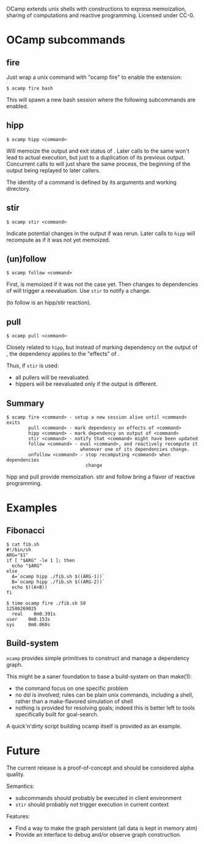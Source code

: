 OCamp extends unix shells with constructions to express memoization, sharing of computations and reactive programming.
Licensed under CC-0.

# OCamp subcommands

## fire

Just wrap a unix command with "ocamp fire" to enable the extension:

    $ ocamp fire bash

This will spawn a new bash session where the following subcommands are enabled.

## hipp

    $ ocamp hipp <command>

Will memoize the output and exit status of <command>.
Later calls to the same <command> won't lead to actual execution, but just to a duplication of its previous output.
Concurrent calls to <command> will just share the same process, the beginning of the output being replayed to later callers.

The identity of a command is defined by its arguments and working directory.

## stir

    $ ocamp stir <command>

Indicate potential changes in the output if <command> was rerun.
Later calls to `hipp` will recompute <command> as if it was not yet memoized.

## (un)follow

    $ ocamp follow <command>

First, <command> is memoized if it was not the case yet.
Then changes to dependencies of <command> will trigger a reevaluation.
Use `stir` to notify a change.

(to follow is an hipp/stir reaction).

## pull

    $ ocamp pull <command>

Closely related to `hipp`, but instead of marking dependency on the output of <command>, the dependency applies to the "effects" of <command>.

Thus, if `stir` is used:
- all pullers will be reevaluated.
- hippers will be reevaluated only if the output is different.

## Summary

    $ ocamp fire <command> - setup a new session alive until <command> exits
            pull <command> - mark dependency on effects of <command>
            hipp <command> - mark dependency on output of <command>
            stir <command> - notify that <command> might have been updated
            follow <command> - eval <command>, and reactively recompute it
                               whenever one of its dependencies change.
            unfollow <command> - stop recomputing <command> when dependencies
                                 change

hipp and pull provide memoization.
stir and follow bring a flavor of reactive programming.

# Examples

## Fibonacci

    $ cat fib.sh
    #!/bin/sh
    ARG="$1"
    if [ "$ARG" -le 1 ]; then
      echo "$ARG"
    else
      A=`ocamp hipp ./fib.sh $((ARG-1))`
      B=`ocamp hipp ./fib.sh $((ARG-2))`
      echo $((A+B))
    fi

    $ time ocamp fire ./fib.sh 50
    12586269025
      real    0m0.391s
    user    0m0.153s
    sys     0m0.060s

## Build-system

`ocamp` provides simple primitives to construct and manage a dependency graph.

This might be a saner foundation to base a build-system on than make(1):
- the command focus on one specific problem
- no dsl is involved; rules can be plain unix commands, including a shell, rather than a make-flavored simulation of shell
- nothing is provided for resolving goals; indeed this is better left to tools specifically built for goal-search.

A quick'n'dirty script building ocamp itself is provided as an example.

# Future

The current release is a proof-of-concept and should be considered alpha quality.

Semantics:
- subcommands should probably be executed in client environment
- `stir` should probably not trigger execution in current context

Features:
- Find a way to make the graph persistent (all data is kept in memory atm)
- Provide an interface to debug and/or observe graph construction.
